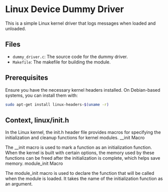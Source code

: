 # Linux Device Dummy Driver

This is a simple Linux kernel driver that logs messages when loaded and unloaded.

## Files

- `dummy_driver.c`: The source code for the dummy driver.
- `Makefile`: The makefile for building the module.

## Prerequisites

Ensure you have the necessary kernel headers installed. On Debian-based systems, you can install them with:

```sh
sudo apt-get install linux-headers-$(uname -r)
```
## Context, linux/init.h

In the Linux kernel, the init.h header file provides macros for specifying the initialization and cleanup functions for kernel modules.
__init Macro

The __init macro is used to mark a function as an initialization function. When the kernel is built with certain options, the memory used by these functions can be freed after the initialization is complete, which helps save memory.
module_init Macro

The module_init macro is used to declare the function that will be called when the module is loaded. It takes the name of the initialization function as an argument.
